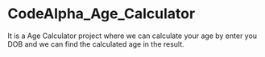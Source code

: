 # CodeAlpha_Age_Calculator
It is a Age Calculator project where we can calculate your age by enter you DOB and we can find the calculated age in the result.
